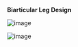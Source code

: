 **Biarticular Leg Design**

![image](https://github.com/user-attachments/assets/2649ba62-b443-42fb-91ec-721c0da64072)

![image](https://github.com/user-attachments/assets/2b5f1d8c-03a3-46fe-a3f2-bac1ba2dbef5)
